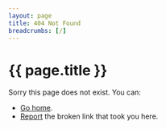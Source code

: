 ```yaml
---
layout: page
title: 404 Not Found
breadcrumbs: [/]
---
```

<h1>{{ page.title }}</h1>

Sorry this page does not exist. You can:

* [Go home](/).
* [Report](/contact/) the broken link that took you here.